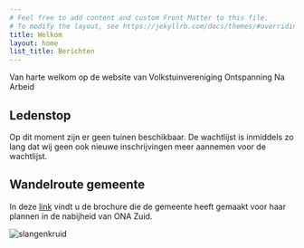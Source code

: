 ```yaml
---
# Feel free to add content and custom Front Matter to this file.
# To modify the layout, see https://jekyllrb.com/docs/themes/#overriding-theme-defaults
title: Welkom
layout: home
list_title: Berichten
---
```

Van harte welkom op de website van Volkstuinvereniging Ontspanning Na Arbeid 

## Ledenstop
Op dit moment zijn er geen tuinen beschikbaar. De wachtlijst is inmiddels zo lang dat wij geen ook nieuwe inschrijvingen meer aannemen voor de wachtlijst.

## Wandelroute gemeente
In deze [link](/assets/natuurspeelplaats.pdf) vindt u de brochure die de gemeente heeft gemaakt voor haar plannen in de nabijheid van ONA Zuid.


![slangenkruid]({{site.baseurl}}/assets/img/slangenkruid.jpg)
